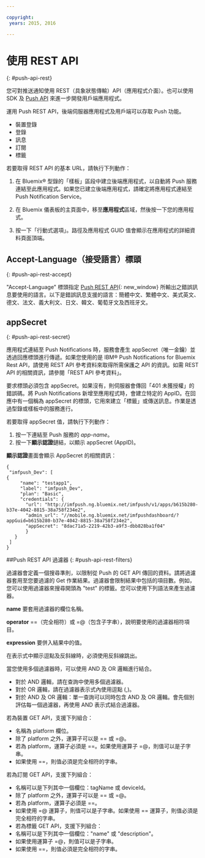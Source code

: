 ```yaml
---

copyright:
 years: 2015, 2016

---
```


# 使用 REST API
{: #push-api-rest}

您可對推送通知使用 REST（具象狀態傳輸）API（應用程式介面）。也可以使用 SDK 及 [Push API](https://mobile.{DomainName}/imfpushrestapidocs/) 來進一步開發用戶端應用程式。

運用 Push REST API，後端伺服器應用程式及用戶端可以存取 Push 功能。

- 裝置登錄
- 登錄
- 訊息
- 訂閱
- 標籤

若要取得 REST API 的基本 URL，請執行下列動作：

1. 在 Bluemix® 型錄的「樣板」區段中建立後端應用程式，以自動將 Push 服務連結至此應用程式。如果您已建立後端應用程式，請確定將應用程式連結至 Push Notification Service。 

2. 在 Bluemix 儀表板的主頁面中，移至**應用程式**區域，然後按一下您的應用程式。

3. 按一下「行動式選項」。路徑及應用程式 GUID 值會顯示在應用程式的詳細資料頁面頂端。



## Accept-Language（接受語言）標頭
{: #push-api-rest-accept}

"Accept-Language" 標頭指定 [Push REST API](https://mobile.{DomainName}/imfpushrestapidocs/){: new_window} 所輸出之錯誤訊息要使用的語言。以下是錯誤訊息支援的語言：簡體中文、繁體中文、美式英文、德文、法文、義大利文、日文、韓文、葡萄牙文及西班牙文。

## appSecret
{: #push-api-rest-secret}

應用程式連結至 Push Notifications 時，服務會產生 appSecret（唯一金鑰）並透過回應標頭進行傳遞。如果您使用的是 IBM® Push Notifications for Bluemix Rest API，請使用 REST API 參考資料來取得所需保護之 API 的資訊。如需 REST API 的相關資訊，請參閱「REST API 參考資料」。

要求標頭必須包含 appSecret。如果沒有，則伺服器會傳回「401 未獲授權」的錯誤碼。將 Push Notifications 新增至應用程式時，會建立特定的 AppID。在回應中有一個稱為 appSecret 的標頭，它用來建立「標籤」或傳送訊息。作業是透過型錄或樣板中的服務進行。

若要取得 appSecret 值，請執行下列動作：

1. 按一下連結至 Push 服務的 *app-name*。
2. 按一下**顯示認證**鏈結，以顯示 appSecret (AppID)。

**顯示認證**畫面會顯示 AppSecret 的相關資訊：

```
{
 "imfpush_Dev": [
{
     "name": "testapp1",
     "label": "imfpush_Dev",
     "plan": "Basic",
     "credentials": {
       "url": "http://imfpush.ng.bluemix.net/imfpush/v1/apps/b615b280-b37e-4042-8815-38a758f234e2",
       "admin_url": "//mobile.ng.bluemix.net/imfpushdashboard/?appGuid=b615b280-b37e-4042-8815-38a758f234e2",
       "appSecret": "8dac71a5-2219-42b3-a9f3-dbb828ba1f04"  
       }
   }
 ]
}
``` 

##Push REST API 過濾器
{: #push-api-rest-filters}

過濾器會定義一個搜尋準則，以限制從 Push 的 GET API 傳回的資料。請將過濾器套用至您要過濾的 Get 作業結果。過濾器會限制結果中包括的項目數。例如，您可以使用過濾器來搜尋開頭為 "test" 的標籤。您可以使用下列語法來產生過濾器。

**name**
要套用過濾器的欄位名稱。

**operator**
==（完全相符）或 =@（包含子字串），說明要使用的過濾器相符項目。

**expression**
要併入結果中的值。

在表示式中顯示逗點及反斜線時，必須使用反斜線跳出。

當您使用多個過濾器時，可以使用 AND 及 OR 邏輯進行結合。

- 對於 AND 邏輯，請在查詢中使用多個過濾器。
- 對於 OR 邏輯，請在過濾器表示式內使用逗點 (,)。
- 對於 AND 及 OR 邏輯：單一查詢可以同時包含 AND 及 OR 邏輯。會先個別評估每一個過濾器，再使用 AND 表示式結合過濾器。

若為裝置 GET API，支援下列組合：
- 名稱為 platform 欄位。
- 除了 platform 之外，運算子可以是 == 或 =@。
- 若為 platform，運算子必須是 ==。如果使用運算子 =@，則值可以是子字串。
- 如果使用 ==，則值必須是完全相符的字串。

若為訂閱 GET API，支援下列組合：

- 名稱可以是下列其中一個欄位：tagName 或 deviceId。
- 除了 platform 之外，運算子可以是 == 或 =@。
- 若為 platform，運算子必須是 ==。
- 如果使用 =@ 運算子，則值可以是子字串。如果使用 == 運算子，則值必須是完全相符的字串。
- 若為標籤 GET API，支援下列組合：
- 名稱可以是下列其中一個欄位："name" 或 "description"。
- 如果使用運算子 =@，則值可以是子字串。
- 如果使用 ==，則值必須是完全相符的字串。
